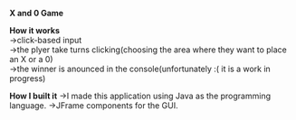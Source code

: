 **X and 0 Game**    

**How it works**    
->click-based input    
->the plyer take turns clicking(choosing the area where they want to place an X or a 0)   
->the winner is anounced in the console(unfortunately :( it is a work in progress)

**How I built it**
->I made this application using Java as the programming language.
->JFrame components for the GUI.
